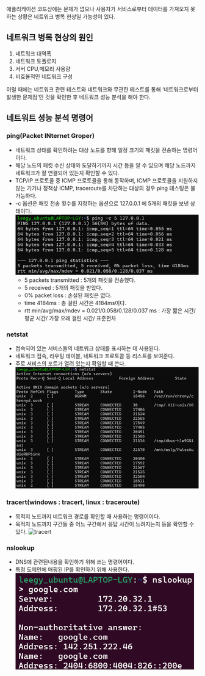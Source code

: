 애플리케이션 코드상에는 문제가 없으나 사용자가 서비스로부터 데이터를 가져오지 못하는 상황은 네트워크 병목 현상일 가능성이 있다.

## 네트워크 병목 현상의 원인
1. 네트워크 대역폭
2. 네트워크 토폴로지
3. 서버 CPU,메모리 사용량
4. 비효율적인 네트워크 구성

이럴 때에는 네트워크 관련 테스트와 네트워크와 무관한 테스트를 통해 ‘네트워크로부터 발생한 문제점’인 것을 확인한 후 네트워크 성능 분석을 해야 한다.

## 네트워트 성능 분석 명령어
### ping(Packet INternet Groper)
- 네트워크 상태를 확인하려는 대상 노드를 향해 일정 크기의 패킷을 전송하는 명령어이다.
- 해당 노드의 패킷 수신 상태와 도달하기까지 시간 등을 알 수 있으며 해당 노드까지 네트워크가 잘 연결되어 있는지 확인할 수 있다.
- TCP/IP 프로토콜 중 ICMP 프로토콜을 통해 동작하며, ICMP 프로토콜을 지원하지 않는 기기나 정책상 ICMP, traceroute를 차단하는 대상의 경우 ping 테스팅은 불가능하다.
- -c 옵션은 패킷 전송 횟수를 지정하는 옵션으로 127.0.0.1 에 5개의 패킷을 보낸 상태이다.
![ping](/images/ping.png)
    - 5 packets transmitted : 5개의 패킷을 전송했다. 
    - 5 received : 5개의 패킷을 받았다.
    - 0% packet loss : 손실된 패킷은 없다.
    - time 4184ms : 총 걸린 시간은 4184ms이다.
    - rtt min/avg/max/mdev = 0.021/0.058/0.128/0.037 ms : 가장 짧은 시간/ 평균 시간/ 가장 오래 걸린 시간/ 표준편차
### netstat
- 접속되어 있는 서비스들의 네트워크 상태를 표시하는 데 사용된다.
- 네트워크 접속, 라우팅 테이블, 네트워크 프로토콜 등 리스트를 보여준다.
- 주로 서비스의 포트가 열려 있는지 확일할 때 쓴다.
![netstat](/images/netstat.png)

### tracert(windows : tracert, linux : traceroute)
- 목적지 노드까지 네트워크 경로를 확인할 때 사용하는 명령어이다.
- 목적지 노드까지 구간들 중 어느 구간에서 응답 시간이 느려지는지 등을 확인할 수 있다.
![tracert](/images/tracert.png)

### nslookup
- DNS에 관련된내용을 확인하기 위해 쓰는 명령어이다.
- 특정 도메인에 매핑된 IP를 확인하기 위해 사용한다.
![nslookup](/images/nslookup.png)
